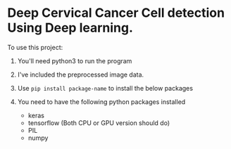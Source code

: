 # Deep Cervical Cancer Cell detection Using Deep learning.

To use this project:

1. You'll need python3 to run the program

2. I've included the preprocessed image data.

3. Use `pip install package-name` to install the below packages

4. You need to have the following python packages installed
	* keras
	* tensorflow (Both CPU or GPU version should do)
	* PIL
	* numpy

